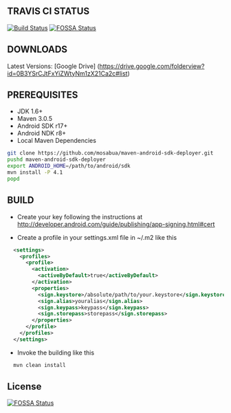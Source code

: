 ## TRAVIS CI STATUS

[![Build Status](https://secure.travis-ci.org/madeye/gaeproxy.png)](http://travis-ci.org/madeye/gaeproxy)
[![FOSSA Status](https://app.fossa.io/api/projects/git%2Bgithub.com%2FHartmarken%2Fgaeproxy.svg?type=shield)](https://app.fossa.io/projects/git%2Bgithub.com%2FHartmarken%2Fgaeproxy?ref=badge_shield)

## DOWNLOADS

Latest Versions: [Google Drive]
(https://drive.google.com/folderview?id=0B3YSrCJtFxYiZWtyNm1zX21Ca2c#list)

## PREREQUISITES

* JDK 1.6+
* Maven 3.0.5
* Android SDK r17+
* Android NDK r8+
* Local Maven Dependencies

```bash
git clone https://github.com/mosabua/maven-android-sdk-deployer.git 
pushd maven-android-sdk-deployer
export ANDROID_HOME=/path/to/android/sdk
mvn install -P 4.1
popd
```

## BUILD

* Create your key following the instructions at
http://developer.android.com/guide/publishing/app-signing.html#cert

* Create a profile in your settings.xml file in ~/.m2 like this

```xml
  <settings>
    <profiles>
      <profile>
        <activation>
          <activeByDefault>true</activeByDefault>
        </activation>
        <properties>
          <sign.keystore>/absolute/path/to/your.keystore</sign.keystore>
          <sign.alias>youralias</sign.alias>
          <sign.keypass>keypass</sign.keypass>
          <sign.storepass>storepass</sign.storepass>
        </properties>
      </profile>
    </profiles>
  </settings>
```

* Invoke the building like this

```bash
  mvn clean install
```


## License
[![FOSSA Status](https://app.fossa.io/api/projects/git%2Bgithub.com%2FHartmarken%2Fgaeproxy.svg?type=large)](https://app.fossa.io/projects/git%2Bgithub.com%2FHartmarken%2Fgaeproxy?ref=badge_large)